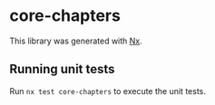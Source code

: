 # core-chapters

This library was generated with [Nx](https://nx.dev).

## Running unit tests

Run `nx test core-chapters` to execute the unit tests.
